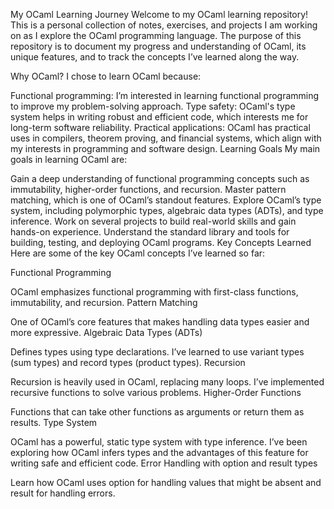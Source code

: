 My OCaml Learning Journey
Welcome to my OCaml learning repository! This is a personal collection of notes, exercises, and projects I am working on as I explore the OCaml programming language. The purpose of this repository is to document my progress and understanding of OCaml, its unique features, and to track the concepts I’ve learned along the way.

Why OCaml?
I chose to learn OCaml because:

Functional programming: I’m interested in learning functional programming to improve my problem-solving approach.
Type safety: OCaml's type system helps in writing robust and efficient code, which interests me for long-term software reliability.
Practical applications: OCaml has practical uses in compilers, theorem proving, and financial systems, which align with my interests in programming and software design.
Learning Goals
My main goals in learning OCaml are:

Gain a deep understanding of functional programming concepts such as immutability, higher-order functions, and recursion.
Master pattern matching, which is one of OCaml’s standout features.
Explore OCaml’s type system, including polymorphic types, algebraic data types (ADTs), and type inference.
Work on several projects to build real-world skills and gain hands-on experience.
Understand the standard library and tools for building, testing, and deploying OCaml programs.
Key Concepts Learned
Here are some of the key OCaml concepts I’ve learned so far:

Functional Programming

OCaml emphasizes functional programming with first-class functions, immutability, and recursion.
Pattern Matching

One of OCaml’s core features that makes handling data types easier and more expressive.
Algebraic Data Types (ADTs)

Defines types using type declarations. I’ve learned to use variant types (sum types) and record types (product types).
Recursion

Recursion is heavily used in OCaml, replacing many loops. I’ve implemented recursive functions to solve various problems.
Higher-Order Functions

Functions that can take other functions as arguments or return them as results.
Type System

OCaml has a powerful, static type system with type inference. I’ve been exploring how OCaml infers types and the advantages of this feature for writing safe and efficient code.
Error Handling with option and result types

Learn how OCaml uses option for handling values that might be absent and result for handling errors.
